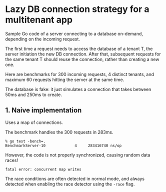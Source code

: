 # Lazy DB connection strategy for a multitenant app

Sample Go code of a server connecting to a database on-demand, depending on the incoming request.

The first time a request needs to access the database of a tenant T, the server initiation the new DB connection. After that,
subsequent requests for the same tenant T should reuse the connection, rather than creating a new one.

Here are benchmarks for 300 incoming requests, 4 distinct tenants, and maximum 60 requests hitting the server at the same time.

The database is fake: it just simulates a connection that takes between 50ms and 250ms to create.

## 1. Naive implementation

Uses a map of connections.

The benchmark handles the 300 requests in 283ms.

```
% go test -bench=.
BenchmarkServer-10    	       4	 283416740 ns/op
```

However, the code is not properly synchronized, causing random data races!

```
fatal error: concurrent map writes
```

The race conditions are often detected in normal mode, and always detected when enabling the race detector using the `-race` flag.